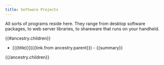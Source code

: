 ```yaml
---
title: Software Projects
---
```


All sorts of programs reside here.  They range from desktop software packages, to web server libraries, to shareware that runs on your handheld.

{{#ancestry.children}}
* [{{title}}]({{link.from ancestry.parent}}) - {{summary}}

{{/ancestry.children}}
